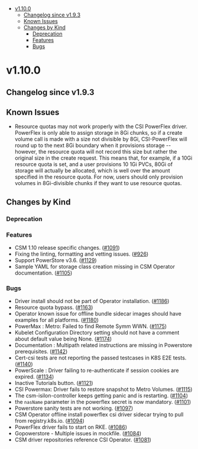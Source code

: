 <!--toc-->
- [v1.10.0](#v1100)
  - [Changelog since v1.9.3](#changelog-since-v193)
  - [Known Issues](#known-issues)
  - [Changes by Kind](#changes-by-kind)
    - [Deprecation](#deprecation)
    - [Features](#features)
    - [Bugs](#bugs)
 

# v1.10.0 

## Changelog since v1.9.3 

## Known Issues 
- Resource quotas may not work properly with the CSI PowerFlex driver. PowerFlex is only able to assign storage in 8Gi chunks, so if a create volume call is made with a size not divisible by 8Gi, CSI-PowerFlex will round up to the next 8Gi boundary when it provisions storage -- however, the resource quota will not record this size but rather the original size in the create request. This means that, for example, if a 10Gi resource quota is set, and a user provisions 10 1Gi PVCs, 80Gi of storage will actually be allocated, which is well over the amount specified in the resource quota. For now, users should only provision volumes in 8Gi-divisible chunks if they want to use resource quotas.

## Changes by Kind 

### Deprecation 

### Features 

- CSM 1.10 release specific changes. ([#1091](https://github.com/dell/csm/issues/1091))
- Fixing the linting, formatting and vetting issues. ([#926](https://github.com/dell/csm/issues/926))
- Support PowerStore v3.6. ([#1129](https://github.com/dell/csm/issues/1129))
- Sample YAML for storage class creation missing in CSM Operator documentation. ([#1105](https://github.com/dell/csm/issues/1105))

### Bugs 

- Driver install should not be part of Operator installation. ([#1186](https://github.com/dell/csm/issues/1186))
- Resource quota bypass. ([#1163](https://github.com/dell/csm/issues/1163))
- Operator known issue for offline bundle sidecar images should have examples for all platforms. ([#1180](https://github.com/dell/csm/issues/1180))
- PowerMax : Metro: Failed to find Remote Symm WWN. ([#1175](https://github.com/dell/csm/issues/1175))
- Kubelet Configuration Directory setting should not have a comment about default value being None. ([#1174](https://github.com/dell/csm/issues/1174))
- Documentation : Multipath related instructions are missing in Powerstore prerequisites. ([#1142](https://github.com/dell/csm/issues/1142))
- Cert-csi tests are not reporting the passed testcases in K8S E2E tests. ([#1140](https://github.com/dell/csm/issues/1140))
- PowerScale : Driver failing to re-authenticate if session cookies are expired. ([#1134](https://github.com/dell/csm/issues/1134))
- Inactive Tutorials button. ([#1121](https://github.com/dell/csm/issues/1121))
- CSI Powermax: Driver fails to restore snapshot to Metro Volumes. ([#1115](https://github.com/dell/csm/issues/1115))
- The csm-isilon-controller keeps getting panic and is restarting. ([#1104](https://github.com/dell/csm/issues/1104))
- the `nasName` parameter in the powerflex secret is now mandatory. ([#1101](https://github.com/dell/csm/issues/1101))
- Powerstore sanity tests are not working. ([#1097](https://github.com/dell/csm/issues/1097))
- CSM Operator offline install powerflex csi driver sidecar trying to pull from registry.k8s.io. ([#1094](https://github.com/dell/csm/issues/1094))
- PowerFlex driver fails to start on RKE. ([#1086](https://github.com/dell/csm/issues/1086))
- Gopowerstore - Multiple issues in mockfile. ([#1084](https://github.com/dell/csm/issues/1084))
- CSM driver repositories reference CSI Operator. ([#1081](https://github.com/dell/csm/issues/1081))
